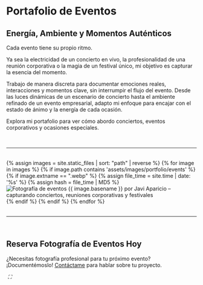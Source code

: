 <div class="text-content">
  <h1>Portafolio de Eventos</h1>
  <h2>Energía, Ambiente y Momentos Auténticos</h2>
  <p>Cada evento tiene su propio ritmo.</p>
  <p>Ya sea la electricidad de un concierto en vivo, la profesionalidad de una reunión corporativa o la magia de un festival único, mi objetivo es capturar la esencia del momento.</p>
  <p>Trabajo de manera discreta para documentar emociones reales, interacciones y momentos clave, sin interrumpir el flujo del evento. Desde las luces dinámicas de un escenario de concierto hasta el ambiente refinado de un evento empresarial, adapto mi enfoque para encajar con el estado de ánimo y la energía de cada ocasión.</p>
  <p>Explora mi portafolio para ver cómo abordo conciertos, eventos corporativos y ocasiones especiales.</p>
  <br>
  <hr>
  <br>
</div>

<div class="gallery">
  {% assign images = site.static_files | sort: "path" | reverse %}
  {% for image in images %}
    {% if image.path contains 'assets/images/portfolio/events' %}
      {% if image.extname == ".webp" %}
        {% assign file_time = site.time | date: '%s' %}
        {% assign hash = file_time | MD5 %}
        <img data-src="{{ image.path | append: '?v=' | append: hash }}" alt="Fotografía de eventos {{ image.basename }} por Javi Aparicio – capturando conciertos, reuniones corporativas y festivales" class="gallery-image lazy">
      {% endif %}
    {% endif %}
  {% endfor %}
</div>

<div class="text-content">
  <br>
  <hr>
  <br>
  <h2>Reserva Fotografía de Eventos Hoy</h2>
  <p>¿Necesitas fotografía profesional para tu próximo evento? ¡Documentémoslo! <a href="/es/contact/" class="button">Contáctame</a> para hablar sobre tu proyecto.</p>
</div>

<div class="lightbox" id="lightbox">
  <span class="nav" id="prev" aria-label="Anterior"></span>
  <img id="lightbox-img">
  <span class="nav" id="next" aria-label="Siguiente"></span>
  <span class="close" id="close" aria-label="Cerrar"></span>
  <span class="fullscreen" id="fullscreen">
    <i aria-label="Pantalla completa">⛶</i>
  </span>
</div>
